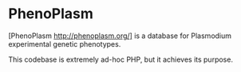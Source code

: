 # PhenoPlasm

[PhenoPlasm http://phenoplasm.org/] is a database for Plasmodium experimental genetic phenotypes.

This codebase is extremely ad-hoc PHP, but it achieves its purpose.
